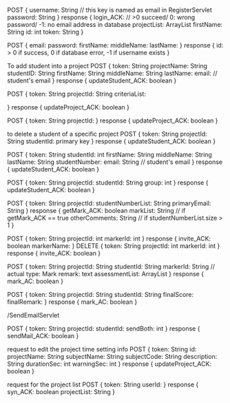 <!-- LoginServlet -->
POST
{
    username: String    // this key is named as email in RegisterServlet
    password:   String
}
response
{
    login_ACK: // >0 succeed/ 0: wrong password/ -1: no email address in database
    projectList: ArrayList<Project>
    firstName:  String
    id: int       <!-- new added -->
    token:  String
}


<!-- RegisterServlet -->
POST
{
    email:
    password:
    firstName:
    middleName:
    lastName:
}
response
{
    <!-- register_ACK: //true: success/ false: fail -->
    id: > 0 if success, 0 if database error, -1 if username exists   <!-- new added -->
}


<!-- AddStudentServlet -->

To add student into a project
POST
{
    token: String
    projectName: String
    studentID: String
    firstName: String
    middleName: String
    lastName:
    email: // student's email
}
response
{
    updateStudent_ACK: boolean
}

<!-- CriteriaListServlet -->

POST
{
    token: String
    projectId: String
    criteriaList: 
    
}
response
{
    updateProject_ACK: boolean
}


<!-- DeleteProjectServlet -->

POST 
{
    token: String
    projectId:
}
response
{
    updateProject_ACK: boolean
}

<!-- DeleteStudesntServlet -->

to delete a student of a specific project
POST
{
    token: String
    projectId: String
    studentId:   primary key
}
response
{
    updateStudent_ACK: boolean
}


<!-- EditStudentServlet -->
POST
{
    token: String
    <!-- projectName: String -->        <!-- deleted -->
    studentId: int    <!-- the primary key, not student number -->
    firstName: String
    middleName: String
    lastName:  String
    studentNumber: 
    email: String   // student's email
}
response
{
    updateStudent_ACK: boolean
}

<!-- GroupStudentServlet -->
POST
{
    token: String
    projectId:
    studentId: String
    group: int
}
response
{
    updateStudent_ACK: boolean
}

<!-- GetMarkServlet -->
POST
{
    token: String
    projectId: 
    studentNumberList: String
    primaryEmail: String
}
response
{
    getMark_ACK: boolean
    markList: String // if getMark_ACK == true
    otherComments: String // if studentNumberList.size > 1
}



<!-- InviteAssessorServlet -->
POST
{
    token: String
    projectId: int
    markerId: int
}
response
{
    invite_ACK: boolean
    markerName: 
}
DELETE
{
    token: String
    projectId: int
    markerId: int
}
response
{
    invite_ACK: boolean
}

<!-- AssessmentServlet-->
POST
{
    token: String
    projectId: String
    studentId: String
    markerId: String     // actual type: Mark
    remark: text
    assessmentList: ArrayList<Assessment>
}
response
{
    mark_AC: boolean
}

<!-- FinalResultServlet-->
POST
{
    token: String
    projectId: String
    studentId: String
    finalScore:
    finalRemark:
}
response
{
    mark_AC: boolean
}

/SendEmailServlet

POST
{
    token: String
    projectId: 
    studentId: 
    sendBoth: int
}
response
{
    sendMail_ACK: boolean
}

<!-- UpdateProject_About_Servlet -->

request to edit the project time setting info
POST
{
    token: String
    id:
    projectName: String
    subjectName: String
    subjectCode: String
    description: String
    durationSec: int
    warningSec: int
}
response
{
    updateProject_ACK: boolean
}

<!-- SyncProjectListServlet -->
request for the project list
POST
{
    token: String
    userId: 
}
response
{
    syn_ACK: boolean
    projectList: String
}